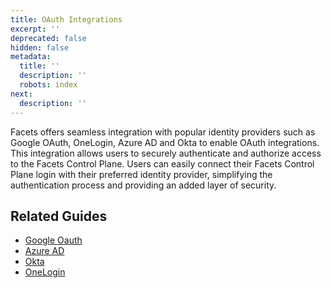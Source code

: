 ```yaml
---
title: OAuth Integrations
excerpt: ''
deprecated: false
hidden: false
metadata:
  title: ''
  description: ''
  robots: index
next:
  description: ''
---
```

Facets offers seamless integration with popular identity providers such as Google OAuth, OneLogin, Azure AD and Okta to enable OAuth integrations. This integration allows users to securely authenticate and authorize access to the Facets Control Plane. Users can easily connect their Facets Control Plane login with their preferred identity provider, simplifying the authentication process and providing an added layer of security.

## Related Guides

* [Google Oauth](doc:google-oauth-integration-for-user-management)
* [Azure AD](doc:integrating-with-azure-ad)
* [Okta](doc:integrating-with-okta)
* [OneLogin](doc:integrating-with-onelogin)
